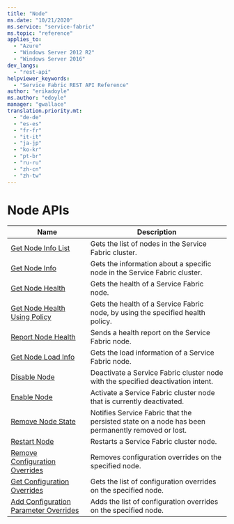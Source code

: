 ```yaml
---
title: "Node"
ms.date: "10/21/2020"
ms.service: "service-fabric"
ms.topic: "reference"
applies_to: 
  - "Azure"
  - "Windows Server 2012 R2"
  - "Windows Server 2016"
dev_langs: 
  - "rest-api"
helpviewer_keywords: 
  - "Service Fabric REST API Reference"
author: "erikadoyle"
ms.author: "edoyle"
manager: "gwallace"
translation.priority.mt: 
  - "de-de"
  - "es-es"
  - "fr-fr"
  - "it-it"
  - "ja-jp"
  - "ko-kr"
  - "pt-br"
  - "ru-ru"
  - "zh-cn"
  - "zh-tw"
---
```

# Node APIs

| Name | Description |
| --- | --- |
| [Get Node Info List](sfclient-v72-api-getnodeinfolist.md) | Gets the list of nodes in the Service Fabric cluster.<br/> |
| [Get Node Info](sfclient-v72-api-getnodeinfo.md) | Gets the information about a specific node in the Service Fabric cluster.<br/> |
| [Get Node Health](sfclient-v72-api-getnodehealth.md) | Gets the health of a Service Fabric node.<br/> |
| [Get Node Health Using Policy](sfclient-v72-api-getnodehealthusingpolicy.md) | Gets the health of a Service Fabric node, by using the specified health policy.<br/> |
| [Report Node Health](sfclient-v72-api-reportnodehealth.md) | Sends a health report on the Service Fabric node.<br/> |
| [Get Node Load Info](sfclient-v72-api-getnodeloadinfo.md) | Gets the load information of a Service Fabric node.<br/> |
| [Disable Node](sfclient-v72-api-disablenode.md) | Deactivate a Service Fabric cluster node with the specified deactivation intent.<br/> |
| [Enable Node](sfclient-v72-api-enablenode.md) | Activate a Service Fabric cluster node that is currently deactivated.<br/> |
| [Remove Node State](sfclient-v72-api-removenodestate.md) | Notifies Service Fabric that the persisted state on a node has been permanently removed or lost.<br/> |
| [Restart Node](sfclient-v72-api-restartnode.md) | Restarts a Service Fabric cluster node.<br/> |
| [Remove Configuration Overrides](sfclient-v72-api-removeconfigurationoverrides.md) | Removes configuration overrides on the specified node.<br/> |
| [Get Configuration Overrides](sfclient-v72-api-getconfigurationoverrides.md) | Gets the list of configuration overrides on the specified node.<br/> |
| [Add Configuration Parameter Overrides](sfclient-v72-api-addconfigurationparameteroverrides.md) | Adds the list of configuration overrides on the specified node.<br/> |

